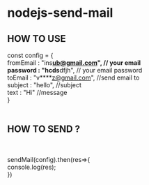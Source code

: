 # nodejs-send-mail

<h2>HOW TO USE</h2>

const config = { <br>
    fromEmail : "ins****ub@gmail.com", // your email <br>
    password : "hcds****dfjh", // your email password <br>
    toEmail : "v****z@gmail.com", //send email to<br>
    subject : "hello", //subject<br>
    text : "Hi" //message<br>
}<br><br>

<h2>HOW TO SEND ?</h2><br>

sendMail(config).then(res=>{<br>
    console.log(res);<br>
})<br>
